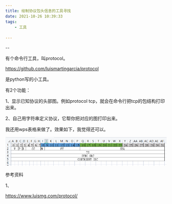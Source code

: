 ```yaml
---
title: 绘制协议包头信息的工具寻找
date: 2021-10-26 10:39:33
tags:
	- 工具

---
```


--

有个命令行工具，叫protocol。

https://github.com/luismartingarcia/protocol

是python写的小工具。

有2个功能：

1、显示已知协议的头部图。例如protocol tcp，就会在命令行把tcp的包结构打印出来。

2、自己用字符串定义协议，它帮你把对应的图打印出来。



我还用wps表格来做了。效果如下，我觉得还可以。

![image-20211026105537211](../images/playopenwrt_pic/image-20211026105537211.png)



参考资料

1、

https://www.luismg.com/protocol/